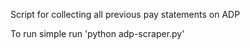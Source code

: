 Script for collecting all previous pay statements on ADP

To run simple run 'python adp-scraper.py'
